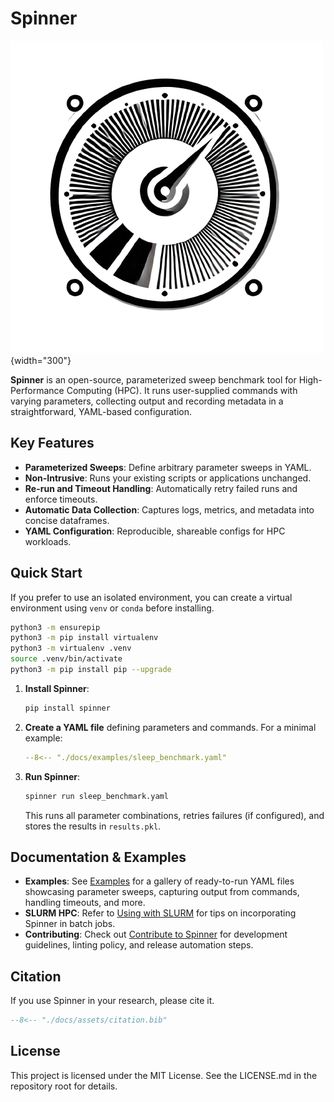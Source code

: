 # Spinner

![spinner logo](assets/spinner.png){width="300"}

**Spinner** is an open-source, parameterized sweep benchmark tool for High-Performance Computing (HPC). It runs user-supplied commands with varying parameters, collecting output and recording metadata in a straightforward, YAML-based configuration.

## Key Features

- **Parameterized Sweeps**: Define arbitrary parameter sweeps in YAML.
- **Non-Intrusive**: Runs your existing scripts or applications unchanged.
- **Re-run and Timeout Handling**: Automatically retry failed runs and enforce timeouts.
- **Automatic Data Collection**: Captures logs, metrics, and metadata into concise dataframes.
- **YAML Configuration**: Reproducible, shareable configs for HPC workloads.

## Quick Start

If you prefer to use an isolated environment, you can create a virtual environment using `venv` or `conda` before installing.

```bash
python3 -m ensurepip
python3 -m pip install virtualenv
python3 -m virtualenv .venv
source .venv/bin/activate
python3 -m pip install pip --upgrade
```

1. **Install Spinner**:

   ```bash
   pip install spinner
   ```

2. **Create a YAML file** defining parameters and commands. For a minimal example:

   ```yaml
   --8<-- "./docs/examples/sleep_benchmark.yaml"
   ```

3. **Run Spinner**:

   ```bash
   spinner run sleep_benchmark.yaml
   ```

   This runs all parameter combinations, retries failures (if configured), and stores the results in `results.pkl`.

## Documentation & Examples

- **Examples**: See [Examples](examples.md) for a gallery of ready-to-run YAML files showcasing parameter sweeps, capturing output from commands, handling timeouts, and more.
- **SLURM HPC**: Refer to [Using with SLURM](slurm.md) for tips on incorporating Spinner in batch jobs.
- **Contributing**: Check out [Contribute to Spinner](contribute.md) for development guidelines, linting policy, and release automation steps.

## Citation

If you use Spinner in your research, please cite it.

```bibtex
--8<-- "./docs/assets/citation.bib"
```

## License

This project is licensed under the MIT License. See the LICENSE.md in the repository root for details.
